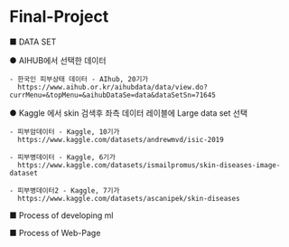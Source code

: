 # Final-Project

■ DATA SET 

  ● AIHUB에서 선택한 데이터
  
    - 한국인 피부상태 데이터 - AIhub, 20기가
      https://www.aihub.or.kr/aihubdata/data/view.do?currMenu=&topMenu=&aihubDataSe=data&dataSetSn=71645


  ● Kaggle 에서 skin 검색후 좌측 데이터 레이블에 Large data set 선택
  
    - 피부암데이터 - Kaggle, 10기가
      https://www.kaggle.com/datasets/andrewmvd/isic-2019
  
    - 피부병데이터 - Kaggle, 6기가
      https://www.kaggle.com/datasets/ismailpromus/skin-diseases-image-dataset
  
    - 피부병데이터2 - Kaggle, 7기가
      https://www.kaggle.com/datasets/ascanipek/skin-diseases

■ Process of developing ml

■ Process of Web-Page

